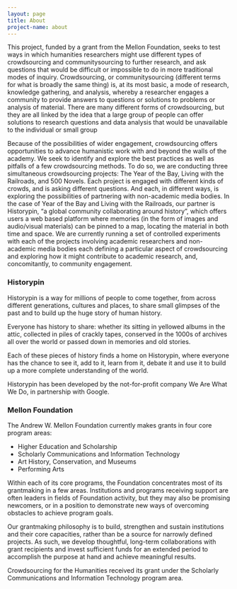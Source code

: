 ```yaml
---
layout: page
title: About
project-name: about
---
```


This project, funded by a grant from the Mellon Foundation, seeks to test ways in which humanities researchers might use different types of crowdsourcing and communitysourcing to further research, and ask questions that would be difficult or impossible to do in more traditional modes of inquiry.  Crowdsourcing, or communitysourcing (different terms for what is broadly the same thing) is, at its most basic, a mode of research, knowledge gathering, and analysis, whereby a researcher engages a community to provide answers to questions or solutions to problems or analysis of material.  There are many different forms of crowdsourcing, but they are all linked by the idea that a large group of people can offer solutions to research questions and data analysis that would be unavailable to the individual or small group

Because of the possibilities of wider engagement, crowdsourcing offers opportunities to advance humanistic work with and beyond the walls of the academy. We seek to identify and explore the best practices as well as pitfalls of a few crowdsourcing methods. To do so, we are conducting three simultaneous crowdsourcing projects: The Year of the Bay, Living with the Railroads, and 500 Novels.  Each project is engaged with different kinds of crowds, and is asking different questions.  And each, in different ways, is exploring the possibilities of partnering with non-academic media bodies.  In the case of Year of the Bay and Living with the Railroads, our partner is Historypin, “a global community collaborating around history”, which offers users a web based platform where memories (in the form of images and audio/visual materials) can be pinned to a map, locating the material in both time and space.  We are currently running a set of controlled experiments with each of the projects involving academic researchers and non-academic media bodies each defining a particular aspect of crowdsourcing and exploring how it might contribute to academic research, and, concomitantly, to community engagement.


### Historypin

Historypin is a way for millions of people to come together, from across different generations, cultures and places, to share small glimpses of the past and to build up the huge story of human history.

Everyone has history to share: whether its sitting in yellowed albums in the attic, collected in piles of crackly tapes, conserved in the 1000s of archives all over the world or passed down in memories and old stories.

Each of these pieces of history finds a home on Historypin, where everyone has the chance to see it, add to it, learn from it, debate it and use it to build up a more complete understanding of the world.

Historypin has been developed by the not-for-profit company We Are What We Do, in partnership with Google.

### Mellon Foundation

The Andrew W. Mellon Foundation currently makes grants in four core program areas: 

* Higher Education and Scholarship
* Scholarly Communications and Information Technology
* Art History, Conservation, and Museums
* Performing Arts

Within each of its core programs, the Foundation concentrates most of its grantmaking in a few areas. Institutions and programs receiving support are often leaders in fields of Foundation activity, but they may also be promising newcomers, or in a position to demonstrate new ways of overcoming obstacles to achieve program goals.

Our grantmaking philosophy is to build, strengthen and sustain institutions and their core capacities, rather than be a source for narrowly defined projects. As such, we develop thoughtful, long-term collaborations with grant recipients and invest sufficient funds for an extended period to accomplish the purpose at hand and achieve meaningful results.

Crowdsourcing for the Humanities received its grant under the Scholarly Communications and Information Technology program area.
